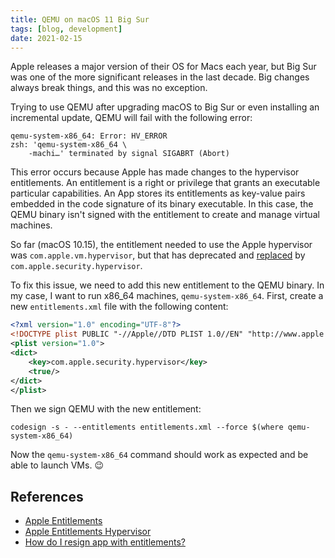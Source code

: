 ```yaml
---
title: QEMU on macOS 11 Big Sur
tags: [blog, development]
date: 2021-02-15
---
```


Apple releases a major version of their OS for Macs each year, but Big Sur was one of the more significant releases in the last decade. Big changes always break things, and this was no exception.

<!-- more -->

Trying to use QEMU after upgrading macOS to Big Sur or even installing an incremental update, QEMU will fail with the following error:

```text
qemu-system-x86_64: Error: HV_ERROR
zsh: 'qemu-system-x86_64 \
    -machi…' terminated by signal SIGABRT (Abort)
```

This error occurs because Apple has made changes to the hypervisor entitlements. An entitlement is a right or privilege that grants an executable particular capabilities. An App stores its entitlements as key-value pairs embedded in the code signature of its binary executable. In this case, the QEMU binary isn't signed with the entitlement to create and manage virtual machines.

So far (macOS 10.15), the entitlement needed to use the Apple hypervisor was `com.apple.vm.hypervisor`, but that has deprecated and [replaced](https://developer.apple.com/documentation/bundleresources/entitlements/com_apple_security_hypervisor) by `com.apple.security.hypervisor`.

To fix this issue, we need to add this new entitlement to the QEMU binary. In my case, I want to run x86_64 machines, `qemu-system-x86_64`. First, create a new `entitlements.xml` file with the following content:

```xml
<?xml version="1.0" encoding="UTF-8"?>
<!DOCTYPE plist PUBLIC "-//Apple//DTD PLIST 1.0//EN" "http://www.apple.com/DTDs/PropertyList-1.0.dtd">
<plist version="1.0">
<dict>
    <key>com.apple.security.hypervisor</key>
    <true/>
</dict>
</plist>
```

Then we sign QEMU with the new entitlement:

```shell
codesign -s - --entitlements entitlements.xml --force $(where qemu-system-x86_64)
```

Now the `qemu-system-x86_64` command should work as expected and be able to launch VMs. 😉

## References

- [Apple Entitlements](https://developer.apple.com/documentation/bundleresources/entitlements)
- [Apple Entitlements Hypervisor](https://developer.apple.com/documentation/bundleresources/entitlements/com_apple_security_hypervisor)
- [How do I resign app with entitlements?](https://stackoverflow.com/questions/36888535/how-do-i-resign-app-with-entitlements)
